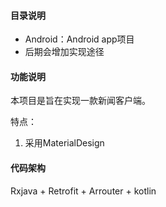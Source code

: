 #### 目录说明
* Android：Android app项目
* 后期会增加实现途径
#### 功能说明
本项目是旨在实现一款新闻客户端。

特点：
1. 采用MaterialDesign

#### 代码架构
Rxjava + Retrofit + Arrouter + kotlin
